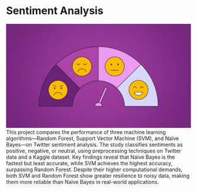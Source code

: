 # Sentiment Analysis
![Sentiment Analysis](Sentiment%20analysis.png)
This project compares the performance of three machine learning algorithms—Random Forest, Support Vector Machine (SVM), and Naïve Bayes—on Twitter sentiment analysis. The study classifies sentiments as positive, negative, or neutral, using preprocessing techniques on Twitter data and a Kaggle dataset. Key findings reveal that Naïve Bayes is the fastest but least accurate, while SVM achieves the highest accuracy, surpassing Random Forest. Despite their higher computational demands, both SVM and Random Forest show greater resilience to noisy data, making them more reliable than Naïve Bayes in real-world applications.
